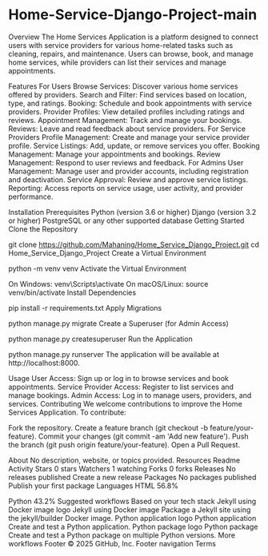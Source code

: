 # Home-Service-Django-Project-main
Overview The Home Services Application is a platform designed to connect users with service providers for various home-related tasks such as cleaning, repairs, and maintenance. Users can browse, book, and manage home services, while providers can list their services and manage appointments.

Features For Users Browse Services: Discover various home services offered by providers. Search and Filter: Find services based on location, type, and ratings. Booking: Schedule and book appointments with service providers. Provider Profiles: View detailed profiles including ratings and reviews. Appointment Management: Track and manage your bookings. Reviews: Leave and read feedback about service providers. For Service Providers Profile Management: Create and manage your service provider profile. Service Listings: Add, update, or remove services you offer. Booking Management: Manage your appointments and bookings. Review Management: Respond to user reviews and feedback. For Admins User Management: Manage user and provider accounts, including registration and deactivation. Service Approval: Review and approve service listings. Reporting: Access reports on service usage, user activity, and provider performance.

Installation Prerequisites Python (version 3.6 or higher) Django (version 3.2 or higher) PostgreSQL or any other supported database Getting Started Clone the Repository

git clone https://github.com/Mahaning/Home_Service_Django_Project.git cd Home_Service_Django_Project Create a Virtual Environment

python -m venv venv Activate the Virtual Environment

On Windows: venv\Scripts\activate On macOS/Linux: source venv/bin/activate Install Dependencies

pip install -r requirements.txt Apply Migrations

python manage.py migrate Create a Superuser (for Admin Access)

python manage.py createsuperuser Run the Application

python manage.py runserver The application will be available at http://localhost:8000.

Usage User Access: Sign up or log in to browse services and book appointments. Service Provider Access: Register to list services and manage bookings. Admin Access: Log in to manage users, providers, and services. Contributing We welcome contributions to improve the Home Services Application. To contribute:

Fork the repository. Create a feature branch (git checkout -b feature/your-feature). Commit your changes (git commit -am 'Add new feature'). Push the branch (git push origin feature/your-feature). Open a Pull Request.

About
No description, website, or topics provided.
Resources
 Readme
 Activity
Stars
 0 stars
Watchers
 1 watching
Forks
 0 forks
Releases
No releases published
Create a new release
Packages
No packages published
Publish your first package
Languages
HTML
56.8%
 
Python
43.2%
Suggested workflows
Based on your tech stack
Jekyll using Docker image logo
Jekyll using Docker image
Package a Jekyll site using the jekyll/builder Docker image.
Python application logo
Python application
Create and test a Python application.
Python package logo
Python package
Create and test a Python package on multiple Python versions.
More workflows
Footer
© 2025 GitHub, Inc.
Footer navigation
Terms
